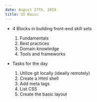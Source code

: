 ```yaml
---
date: August 27th, 2019                    
title: UI Basic            
---                        
```

                           
* 4 Blocks in building front-end skill sets
  1. Fundamentals   
  2. Best practices       
  3. Domain knowledge     
  4. Tools and frameworks 
                          
* Tasks for the day       
  1. Utilize git locally (ideally remotely)
  2. Create a Html shell  
  3. Add meta tags       
  4. List CSS            
  5. Create the basic layout
                          
                         